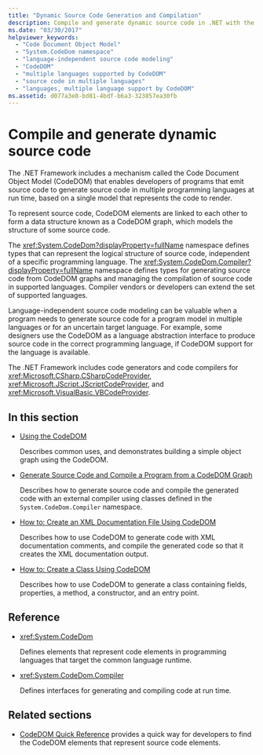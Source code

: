 ```yaml
---
title: "Dynamic Source Code Generation and Compilation"
description: Compile and generate dynamic source code in .NET with the Code Document Object Model (CodeDOM). CodeDOM elements are linked to form a CodeDOM graph.
ms.date: "03/30/2017"
helpviewer_keywords: 
  - "Code Document Object Model"
  - "System.CodeDom namespace"
  - "language-independent source code modeling"
  - "CodeDOM"
  - "multiple languages supported by CodeDOM"
  - "source code in multiple languages"
  - "languages, multiple language support by CodeDOM"
ms.assetid: d077a3e8-bd81-4bdf-b6a3-323857ea30fb
---
```

# Compile and generate dynamic source code

The .NET Framework includes a mechanism called the Code Document Object Model (CodeDOM) that enables developers of programs that emit source code to generate source code in multiple programming languages at run time, based on a single model that represents the code to render.  
  
To represent source code, CodeDOM elements are linked to each other to form a data structure known as a CodeDOM graph, which models the structure of some source code.  
  
The <xref:System.CodeDom?displayProperty=fullName> namespace defines types that can represent the logical structure of source code, independent of a specific programming language. The <xref:System.CodeDom.Compiler?displayProperty=fullName> namespace defines types for generating source code from CodeDOM graphs and managing the compilation of source code in supported languages. Compiler vendors or developers can extend the set of supported languages.  
  
Language-independent source code modeling can be valuable when a program needs to generate source code for a program model in multiple languages or for an uncertain target language. For example, some designers use the CodeDOM as a language abstraction interface to produce source code in the correct programming language, if CodeDOM support for the language is available.  
  
The .NET Framework includes code generators and code compilers for <xref:Microsoft.CSharp.CSharpCodeProvider>, <xref:Microsoft.JScript.JScriptCodeProvider>, and <xref:Microsoft.VisualBasic.VBCodeProvider>.  
  
## In this section

- [Using the CodeDOM](using-the-codedom.md)

  Describes common uses, and demonstrates building a simple object graph using the CodeDOM.  
  
- [Generate Source Code and Compile a Program from a CodeDOM Graph](generating-and-compiling-source-code-from-a-codedom-graph.md)  

  Describes how to generate source code and compile the generated code with an external compiler using classes defined in the `System.CodeDom.Compiler` namespace.  
  
- [How to: Create an XML Documentation File Using CodeDOM](how-to-create-an-xml-documentation-file-using-codedom.md)  

  Describes how to use CodeDOM to generate code with XML documentation comments, and compile the generated code so that it creates the XML documentation output.  
  
- [How to: Create a Class Using CodeDOM](how-to-create-a-class-using-codedom.md)  

  Describes how to use CodeDOM to generate a class containing fields, properties, a method, a constructor, and an entry point.  
  
## Reference  

- <xref:System.CodeDom>  

  Defines elements that represent code elements in programming languages that target the common language runtime.  
  
- <xref:System.CodeDom.Compiler>  

  Defines interfaces for generating and compiling code at run time.  
  
## Related sections  

- [CodeDOM Quick Reference](https://docs.microsoft.com/previous-versions/dotnet/netframework-4.0/f1dfsbhc(v=vs.100)) provides a quick way for developers to find the CodeDOM elements that represent source code elements.

